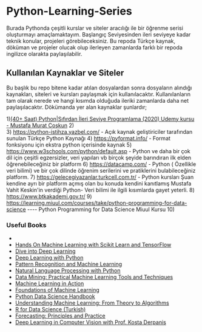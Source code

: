 # Python-Learning-Series

Burada Pythonda çeşitli kurslar ve siteler aracılığı ile bir öğrenme serisi oluşturmayı amaçlamaktayım. Başlangıç Seviyesinden ileri seviyeye kadar teknik konular, projeleri görebileceksiniz. Bu repoda Türkçe kaynak, döküman ve projeler olucak olup ilerleyen zamanlarda farklı bir repoda ingilizce olarakta paylaşılabilir.

## Kullanılan Kaynaklar ve Siteler

Bu başlık bu repo bitene kadar atılan dosyalardan sonra dosyaların alındığı kaynakları, siteleri ve kursları paylaşmak için kullanılacaktır. Kullanılanların tam olarak nerede ve hangi kısımda olduğuda ileriki zamanlarda daha net paylaşılacaktır. Dökümanda yer alan kaynaklar şunlardır;

1)[(40+ Saat) Python|Sıfırdan İleri Seviye Programlama (2020) Udemy kursu - Mustafa Murat Coşkun](https://www.udemy.com/course/sifirdan-ileri-seviyeye-python/ )
2)  
3) https://python-istihza.yazbel.com/ - Açık kaynak geliştiriciler tarafından sunulan Türkçe Python Kaynağı
4) https://pyformat.info/ - Format fonksiyonu için ekstra python içerisinde kaynak
5) https://www.w3schools.com/python/default.asp - Python ve daha bir çok dil için çeşitli egzersizler, veri yapıları vb birçok şeyide barındıran ilk elden öğrenebileceğiniz bir platform
6) https://datacamp.com/ - Python ( Özellikle veri bilimi) ve bir çok dilinde öğrenim serilerini ve pratiklerini bulabileceğiniz platform.
7) https://gelecegiyazanlar.turkcell.com.tr/ - Python kursları Şuan kendine ayrı bir platform açmış olan bu konuda kendini kanıtlamış Mustafa Vahit Keskin'in verdiği Python- Veri bilimi ile ilgili kısımlarda gayet yeterli.
8) https://www.btkakademi.gov.tr/
9) https://learning.miuul.com/courses/take/python-programming-for-data-science ---- Python Programming for Data Science Miuul Kursu
10) 
### Useful Books
- 
- [Hands On Machine Learning with Scikit Learn and TensorFlow](https://www.knowledgeisle.com/wp-content/uploads/2019/12/2-Aurélien-Géron-Hands-On-Machine-Learning-with-Scikit-Learn-Keras-and-Tensorflow_-Concepts-Tools-and-Techniques-to-Build-Intelligent-Systems-O’Reilly-Media-2019.pdf)
- [Dive into Deep Learning](https://d2l.ai/?fbclid=IwAR3a8jTlOFtuj9WW781ApdFg1rA_61VLRz5fVTwOXVXcsfkZopmwNVM1Ae4)
- [Deep Learning with Python](https://drive.google.com/file/d/1yZlVKotI9AUgTydcrPrdhnz7yWAfk8_d/view)
- [Pattern Recognition and Machine Learning](http://users.isr.ist.utl.pt/~wurmd/Livros/school/Bishop%20-%20Pattern%20Recognition%20And%20Machine%20Learning%20-%20Springer%20%202006.pdf)
- [Natural Language Processing with Python](https://tjzhifei.github.io/resources/NLTK.pdf)
- [Data Mining: Practical Machine Learning Tools and Techniques](https://www.wi.hs-wismar.de/~cleve/vorl/projects/dm/ss13/HierarClustern/Literatur/WittenFrank-DM-3rd.pdf)
- [Machine Learning in Action](http://www2.ift.ulaval.ca/~chaib/IFT-4102-7025/public_html/Fichiers/Machine_Learning_in_Action.pdf)
- [Foundations of Machine Learning](https://cs.nyu.edu/~mohri/mlbook/)
- [Python Data Science Handbook](https://github.com/jakevdp/PythonDataScienceHandbook)
- [Understanding Machine Learning: From Theory to Algorithms](https://www.cs.huji.ac.il/~shais/UnderstandingMachineLearning/copy.html)
- [R for Data Science (Turkish)](http://tr.r4ds.hadley.nz/index.html)
- [Forecasting: Principles and Practice](https://otexts.com/fpp3/)
- [Deep Learning in Computer Vision with Prof. Kosta Derpanis](https://www.eecs.yorku.ca/~kosta/Courses/EECS6322/)
